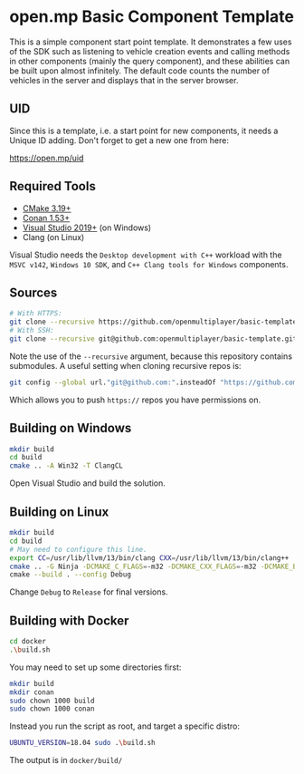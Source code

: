  open.mp Basic Component Template
==================================

This is a simple component start point template.  It demonstrates a few uses of the SDK such as listening to vehicle creation events and calling methods in other components (mainly the query component), and these abilities can be built upon almost infinitely.  The default code counts the number of vehicles in the server and displays that in the server browser.

## UID

Since this is a template, i.e. a start point for new components, it needs a Unique ID adding.  Don't forget to get a new one from here:

https://open.mp/uid

## Required Tools

* [CMake 3.19+](https://cmake.org/)
* [Conan 1.53+](https://conan.io/)
* [Visual Studio 2019+](https://www.visualstudio.com/) (on Windows)
* Clang (on Linux)

Visual Studio needs the `Desktop development with C++` workload with the `MSVC v142`, `Windows 10 SDK`, and `C++ Clang tools for Windows` components.

## Sources

```bash
# With HTTPS:
git clone --recursive https://github.com/openmultiplayer/basic-template.git
# With SSH:
git clone --recursive git@github.com:openmultiplayer/basic-template.git
```

Note the use of the `--recursive` argument, because this repository contains submodules.  A useful setting when cloning recursive repos is:

```bash
git config --global url."git@github.com:".insteadOf "https://github.com/"
```

Which allows you to push `https://` repos you have permissions on.

## Building on Windows

```bash
mkdir build
cd build
cmake .. -A Win32 -T ClangCL
```

Open Visual Studio and build the solution.

## Building on Linux

```bash
mkdir build
cd build
# May need to configure this line.
export CC=/usr/lib/llvm/13/bin/clang CXX=/usr/lib/llvm/13/bin/clang++
cmake .. -G Ninja -DCMAKE_C_FLAGS=-m32 -DCMAKE_CXX_FLAGS=-m32 -DCMAKE_BUILD_TYPE=Debug \
cmake --build . --config Debug
```

Change `Debug` to `Release` for final versions.

## Building with Docker

```bash
cd docker
.\build.sh
```

You may need to set up some directories first:

```bash
mkdir build
mkdir conan
sudo chown 1000 build
sudo chown 1000 conan
```

Instead you run the script as root, and target a specific distro:

```bash
UBUNTU_VERSION=18.04 sudo .\build.sh
```

The output is in `docker/build/`

